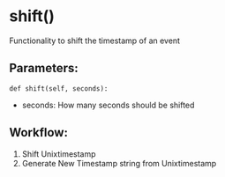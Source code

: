 # shift()
Functionality to shift the timestamp of an event
## Parameters:
    def shift(self, seconds):
- seconds: How many seconds should be shifted
## Workflow:
1. Shift Unixtimestamp
2. Generate New Timestamp string from Unixtimestamp